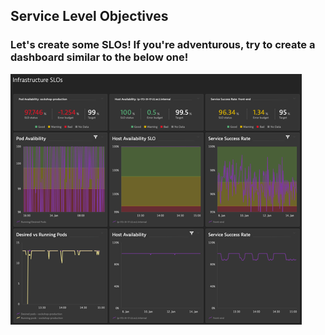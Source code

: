 ## Service Level Objectives

### Let's create some SLOs! If you're adventurous, try to create a dashboard similar to the below one!

![slodash](../../assets/images/slodash.png)

